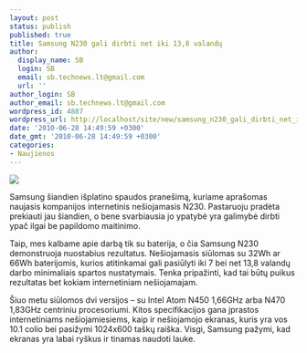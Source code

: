 ```yaml
---
layout: post
status: publish
published: true
title: Samsung N230 gali dirbti net iki 13,8 valandų
author:
  display_name: SB
  login: SB
  email: sb.technews.lt@gmail.com
  url: ''
author_login: SB
author_email: sb.technews.lt@gmail.com
wordpress_id: 4887
wordpress_url: http://localhost/site/new/samsung_n230_gali_dirbti_net_iki_138_valandu/
date: '2010-06-28 14:49:59 +0300'
date_gmt: '2010-06-28 14:49:59 +0300'
categories:
- Naujienos
---
```

<div class="imgright"><img src="http://www.part.lt/img/61a0d612a532e9cabc70b611d9d7d984542.jpg"  /></div>
<p>Samsung šiandien išplatino spaudos pranešimą, kuriame aprašomas naujasis kompanijos internetinis nešiojamasis N230. Pastaruoju pradėta prekiauti jau šiandien, o bene svarbiausia jo ypatybė yra galimybė dirbti ypač ilgai be papildomo maitinimo.</p>
<p>Taip, mes kalbame apie darbą tik su baterija, o čia Samsung N230 demonstruoja nuostabius rezultatus. Nešiojamasis siūlomas su 32Wh ar 66Wh baterijomis, kurios atitinkamai gali pasiūlyti iki 7 bei net 13,8 valandų darbo minimaliais spartos nustatymais. Tenka pripažinti, kad tai būtų puikus rezultatas bet kokiam internetiniam nešiojamajam.</p>
<p>Šiuo metu siūlomos dvi versijos – su Intel Atom N450 1,66GHz arba N470 1,83GHz centriniu procesoriumi. Kitos specifikacijos gana įprastos internetiniams nešiojamiesiems, kaip ir nešiojamojo ekranas, kuris yra vos 10.1 colio bei pasižymi 1024x600 taškų raiška. Visgi, Samsung pažymi, kad ekranas yra labai ryškus ir tinamas naudoti lauke.<br /></p>
